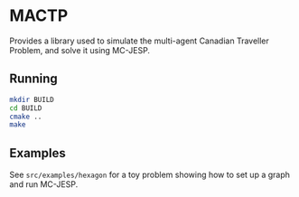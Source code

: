 # MACTP

Provides a library used to simulate the multi-agent Canadian Traveller Problem, and solve it using MC-JESP.

## Running
```bash
mkdir BUILD
cd BUILD
cmake ..
make
```

## Examples
See `src/examples/hexagon` for a toy problem showing how to set up a graph and run MC-JESP.
